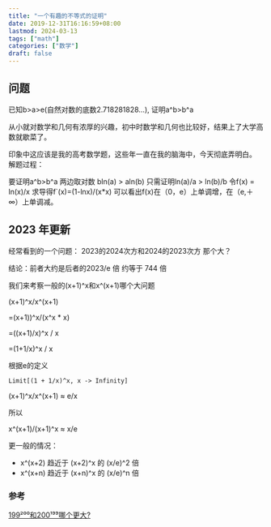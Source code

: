 ```yaml
---
title: "一个有趣的不等式的证明"
date: 2019-12-31T16:16:59+08:00
lastmod: 2024-03-13
tags: ["math"]
categories: ["数学"]
draft: false
---
```

## 问题
已知b>a>e(自然对数的底数2.718281828…), 证明a^b>b^a<!--more-->

从小就对数学和几何有浓厚的兴趣，初中时数学和几何也比较好，结果上了大学高数就歇菜了。

印象中这应该是我的高考数学题，这些年一直在我的脑海中，今天彻底弄明白。 解题过程：

要证明a^b>b^a 两边取对数 bln(a) > aln(b) 只需证明ln(a)/a > ln(b)/b 令f(x) = ln(x)/x 求导得f`(x)=(1-lnx)/(x*x) 可以看出f(x)在（0，e）上单调增，在（e,＋∞）上单调减。

## 2023 年更新
经常看到的一个问题：
2023的2024次方和2024的2023次方 那个大？

结论：前者大约是后者的2023/e 倍 约等于 744 倍   

我们来考察一般的(x+1)^x和x^(x+1)哪个大问题

(x+1)^x/x^(x+1)

=(x+1))^x/(x^x * x)

=((x+1)/x)^x / x

=(1+1/x)^x / x


根据e的定义
```
Limit[(1 + 1/x)^x, x -> Infinity]
```

(x+1)^x/x^(x+1) ≈ e/x

所以 

x^(x+1)/(x+1)^x ≈ x/e

更一般的情况：
* x^(x+2) 趋近于 (x+2)^x 的 (x/e)^2 倍
* x^(x+n) 趋近于 (x+n)^x 的 (x/e)^n 倍

### 参考

[199²⁰⁰和200¹⁹⁹哪个更大?](https://www.zhihu.com/question/380167560)

